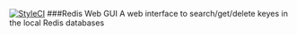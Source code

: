 [![StyleCI](https://styleci.io/repos/27088006/shield)](https://styleci.io/repos/27088006)
###Redis Web GUI
A web interface to search/get/delete keyes in the local Redis databases